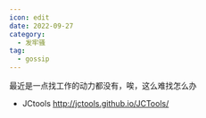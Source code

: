 ```yaml
---
icon: edit
date: 2022-09-27
category:
  - 发牢骚
tag:
  - gossip
---
```


最近是一点找工作的动力都没有，唉，这么难找怎么办

- JCtools  http://jctools.github.io/JCTools/

